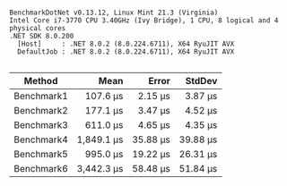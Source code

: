 ```

BenchmarkDotNet v0.13.12, Linux Mint 21.3 (Virginia)
Intel Core i7-3770 CPU 3.40GHz (Ivy Bridge), 1 CPU, 8 logical and 4 physical cores
.NET SDK 8.0.200
  [Host]     : .NET 8.0.2 (8.0.224.6711), X64 RyuJIT AVX
  DefaultJob : .NET 8.0.2 (8.0.224.6711), X64 RyuJIT AVX


```
| Method     | Mean       | Error    | StdDev   |
|----------- |-----------:|---------:|---------:|
| Benchmark1 |   107.6 μs |  2.15 μs |  3.87 μs |
| Benchmark2 |   177.1 μs |  3.47 μs |  4.52 μs |
| Benchmark3 |   611.0 μs |  4.65 μs |  4.35 μs |
| Benchmark4 | 1,849.1 μs | 35.88 μs | 39.88 μs |
| Benchmark5 |   995.0 μs | 19.22 μs | 26.31 μs |
| Benchmark6 | 3,442.3 μs | 58.48 μs | 51.84 μs |
